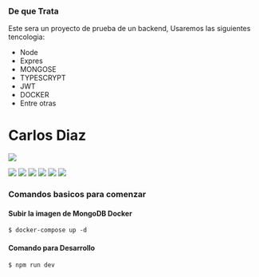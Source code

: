 ### De que Trata

Este sera un proyecto de prueba de un backend, Usaremos las siguientes tencologia:
- Node
- Expres
- MONGOSE
- TYPESCRYPT
- JWT
- DOCKER
- Entre otras


# Carlos Diaz

![](https://pandao.github.io/editor.md/images/logos/editormd-logo-180x180.png)

![](https://img.shields.io/github/stars/pandao/editor.md.svg) ![](https://img.shields.io/github/forks/pandao/editor.md.svg) ![](https://img.shields.io/github/tag/pandao/editor.md.svg) ![](https://img.shields.io/github/release/pandao/editor.md.svg) ![](https://img.shields.io/github/issues/pandao/editor.md.svg) ![](https://img.shields.io/bower/v/editor.md.svg)



### Comandos basicos para comenzar

#### Subir la imagen de MongoDB Docker

`$ docker-compose up -d`
#### Comando para Desarrollo

`$ npm run dev`
